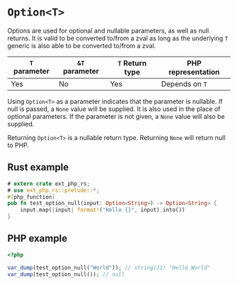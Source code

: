 # `Option<T>`

Options are used for optional and nullable parameters, as well as null returns.
It is valid to be converted to/from a zval as long as the underlying `T` generic
is also able to be converted to/from a zval.

| `T` parameter | `&T` parameter | `T` Return type | PHP representation |
| ------------- | -------------- | --------------- | ------------------ |
| Yes           | No             | Yes             | Depends on `T`     |

Using `Option<T>` as a parameter indicates that the parameter is nullable. If
null is passed, a `None` value will be supplied. It is also used in the place of
optional parameters. If the parameter is not given, a `None` value will also be
supplied.

Returning `Option<T>` is a nullable return type. Returning `None` will return
null to PHP.

## Rust example

```rust
# extern crate ext_php_rs;
# use ext_php_rs::prelude::*;
#[php_function]
pub fn test_option_null(input: Option<String>) -> Option<String> {
    input.map(|input| format!("Hello {}", input).into())
}
```

## PHP example

```php
<?php

var_dump(test_option_null("World")); // string(11) "Hello World"
var_dump(test_option_null()); // null
```
